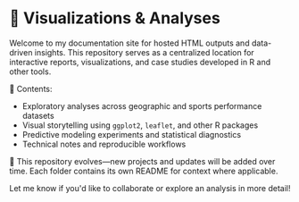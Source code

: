 # 📁 Visualizations & Analyses

Welcome to my documentation site for hosted HTML outputs and data-driven insights. This repository serves as a centralized location for interactive reports, visualizations, and case studies developed in R and other tools.

🧰 Contents:
- Exploratory analyses across geographic and sports performance datasets
- Visual storytelling using `ggplot2`, `leaflet`, and other R packages
- Predictive modeling experiments and statistical diagnostics
- Technical notes and reproducible workflows

📌 This repository evolves—new projects and updates will be added over time. Each folder contains its own README for context where applicable.

Let me know if you'd like to collaborate or explore an analysis in more detail!
